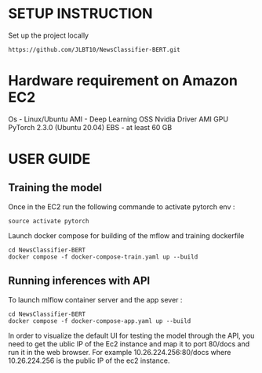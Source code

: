 # SETUP INSTRUCTION

Set up the project locally
```
https://github.com/JLBT10/NewsClassifier-BERT.git
```
# Hardware requirement on Amazon EC2
Os - Linux/Ubuntu
AMI - Deep Learning OSS Nvidia Driver AMI GPU PyTorch 2.3.0 (Ubuntu 20.04) 
EBS - at least 60 GB

# USER GUIDE

## Training the model
Once in the EC2 run the following commande to activate pytorch env :
```
source activate pytorch 
```

Launch docker compose for building of the mflow and training dockerfile 
```
cd NewsClassifier-BERT
docker compose -f docker-compose-train.yaml up --build 
```

## Running inferences with API

To launch mlflow container server and the app sever : 
```
cd NewsClassifier-BERT
docker compose -f docker-compose-app.yaml up --build 
```

In order to visualize the default UI for testing the model through the API, you need to get the ublic IP of the Ec2 instance and map it to port 80/docs and run it in the web browser. 
For example 10.26.224.256:80/docs where 10.26.224.256 is the public IP of the ec2 instance.
